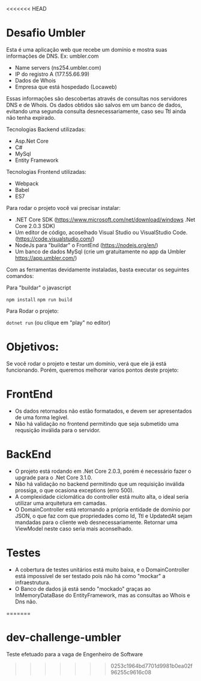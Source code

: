 <<<<<<< HEAD

# Desafio Umbler

Esta é uma aplicação web que recebe um domínio e mostra suas informações de DNS.
Ex: umbler.com

- Name servers (ns254.umbler.com)
- IP do registro A (177.55.66.99)
- Dados de Whois
- Empresa que está hospedado (Locaweb)

Essas informações são descobertas através de consultas nos servidores DNS e de Whois.
Os dados obtidos são salvos em um banco de dados, evitando uma segunda consulta desnecessariamente, caso seu Ttl ainda não tenha expirado.

Tecnologias Backend utilizadas:

- Asp.Net Core
- C#
- MySql
- Entity Framework

Tecnologias Frontend utilizadas:

- Webpack
- Babel
- ES7

Para rodar o projeto você vai precisar instalar:

- .NET Core SDK (https://www.microsoft.com/net/download/windows  .Net Core 2.0.3 SDK)
- Um editor de código, acoselhado Visual Studio ou VisualStudio Code. (https://code.visualstudio.com/)
- NodeJs para "buildar" o FrontEnd (https://nodejs.org/en/)
- Um banco de dados MySql (crie um gratuitamente no app da Umbler https://app.umbler.com/)

Com as ferramentas devidamente instaladas, basta executar os seguintes comandos:

Para "buildar" o javascript

`npm install`
`npm run build`

Para Rodar o projeto:

`dotnet run` (ou clique em "play" no editor)

# Objetivos:

Se você rodar o projeto e testar um domínio, verá que ele já está funcionando. Porém, queremos melhorar varios pontos deste projeto:

# FrontEnd

 - Os dados retornados não estão formatados, e devem ser apresentados de uma forma legível.
 - Não há validação no frontend permitindo que seja submetido uma requsição inválida para o servidor.

# BackEnd

 - O projeto está rodando em .Net Core 2.0.3, porém é necessário fazer o upgrade para o .Net Core 3.1.0.
 - Não há validação no backend permitindo que um requisição inválida prossiga, o que ocasiona exceptions (erro 500).
 - A complexidade ciclomática do controller está muito alta, o ideal seria utilizar uma arquitetura em camadas.
 - O DomainController está retornando a própria entidade de domínio por JSON, o que faz com que propriedades como Id, Ttl e UpdatedAt sejam mandadas para o cliente web desnecessariamente. Retornar uma ViewModel neste caso seria mais aconselhado.

# Testes

 - A cobertura de testes unitários está muito baixa, e o DomainController está impossível de ser testado pois não há como "mockar" a infraestrutura.
 - O Banco de dados já está sendo "mockado" graças ao InMemoryDataBase do EntityFramework, mas as consultas ao Whois e Dns não. 

=======
# dev-challenge-umbler
Teste efetuado para a vaga de Engenheiro de Software
>>>>>>> 0253c1964bd7701d9981b0ea02f96255c9616c08
